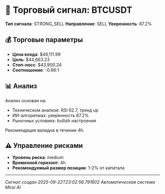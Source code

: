 
# 🎯 Торговый сигнал: BTCUSDT

**Тип сигнала**: STRONG_SELL
**Направление**: SELL
**Уверенность**: 87.2%

## 💰 Торговые параметры
- **Цена входа**: $46,111.99
- **Цель**: $44,663.23
- **Стоп-лосс**: $43,900.24
- **Соотношение**: -0.66:1

## 📊 Анализ

Анализ основан на:
- Техническом анализе: RSI 62.7, тренд up
- ИИ-алгоритмах: уверенность 87.2%
- Рыночных условиях: bullish настроения

Рекомендация валидна в течение 4h.
        

## ⚠️ Управление рисками
- **Уровень риска**: medium
- **Временной горизонт**: 4h
- **Рекомендуемый размер позиции**: 1-2% от капитала

---
*Сигнал создан 2025-09-22T23:02:56.791602*
*Автоматическая система Mirai AI*
        